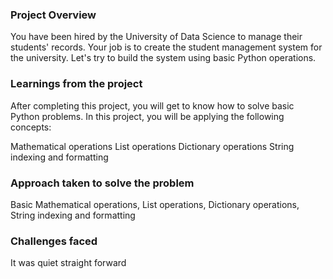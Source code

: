 ### Project Overview

 You have been hired by the University of Data Science to manage their students' records. Your job is to create the student management system for the university. Let's try to build the system using basic Python operations.


### Learnings from the project

 After completing this project, you will get to know how to solve basic Python problems. In this project, you will be applying the following concepts:

Mathematical operations
List operations
Dictionary operations
String indexing and formatting


### Approach taken to solve the problem

 Basic Mathematical operations, List operations, Dictionary operations, String indexing and formatting


### Challenges faced

 It was quiet straight forward


